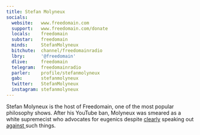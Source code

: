 ```yaml
---
title: Stefan Molyneux
socials:
  website:   www.freedomain.com
  support:   www.freedomain.com/donate
  locals:    freedomain
  substar:   freedomain
  minds:     StefanMolyneux
  bitchute:  channel/freedomainradio
  lbry:      '@freedomain'
  dlive:     freedomain
  telegram:  freedomainradio
  parler:    profile/stefanmolyneux
  gab:       stefanmolyneux
  twitter:   StefanMolyneux
  instagram: stefanmolyneux
---
```


Stefan Molyneux is the host of Freedomain, one of the most popular philosophy
shows. After his YouTube ban, Molyneux was smeared as a white supremecist who
advocates for eugenics despite
[clearly](https://www.bitchute.com/video/mW3-1L_BSPQ/) speaking out [against
](https://www.bitchute.com/video/J8a1ruVxVv4/) such things.
